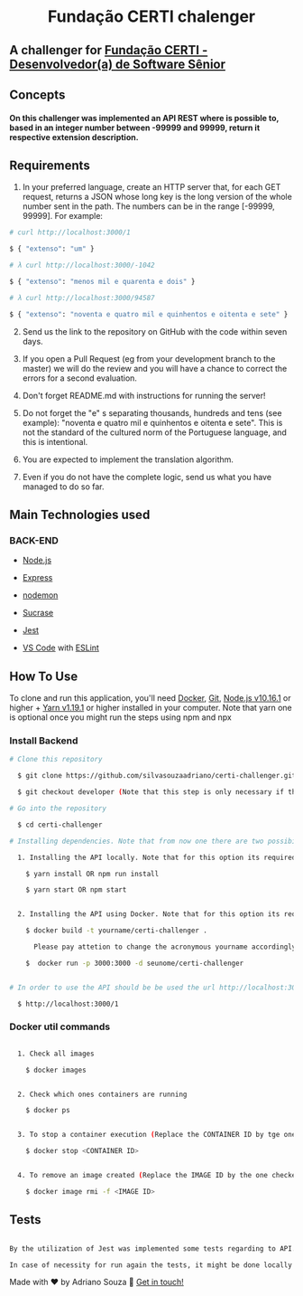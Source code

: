 <h1 align="center">
    Fundação CERTI chalenger
</h1>


## A challenger for [Fundação CERTI - Desenvolvedor(a) de Software Sênior](https://br.linkedin.com/jobs/view/desenvolvedor-a-de-software-s%C3%AAnior-at-funda%C3%A7%C3%A3o-certi-1741552983?utm_campaign=google_jobs_apply&utm_source=google_jobs_apply&utm_medium=organic)

## Concepts

<h4>
On this challenger was implemented an API REST where is possible to, based in an integer number between -99999 and 99999, return it respective extension description.


## Requirements

1. In your preferred language, create an HTTP server that, for each GET request, returns a JSON whose long key is the long version of the whole number sent in the path. The numbers can be in the range [-99999, 99999]. For example:

  ```bash
  # curl http://localhost:3000/1

  $ { "extenso": "um" }

  # λ curl http://localhost:3000/-1042

  $ { "extenso": "menos mil e quarenta e dois" }

  # λ curl http://localhost:3000/94587

  $ { "extenso": "noventa e quatro mil e quinhentos e oitenta e sete" }
  ```

2. Send us the link to the repository on GitHub with the code within seven days.

3. If you open a Pull Request (eg from your development branch to the master) we will do the review and you will have a chance to correct the errors for a second evaluation.

4. Don't forget README.md with instructions for running the server!

5. Do not forget the "e" s separating thousands, hundreds and tens (see example): "noventa e quatro mil e quinhentos e oitenta e sete". This is not the standard of the cultured norm of the Portuguese language, and this is intentional.

6. You are expected to implement the translation algorithm.

7. Even if you do not have the complete logic, send us what you have managed to do so far.

## Main Technologies used

### BACK-END
-   [Node.js](https://nodejs.org/en/)
-   [Express](https://expressjs.com/)
-   [nodemon](https://nodemon.io/)
-   [Sucrase](https://github.com/alangpierce/sucrase)
-   [Jest](https://jestjs.io/en/)


-   [VS Code](https://code.visualstudio.com/) with [ESLint](https://marketplace.visualstudio.com/items?itemName=dbaeumer.vscode-eslint)

## How To Use

To clone and run this application, you'll need [Docker](https://docs.docker.com/),  [Git](https://git-scm.com), [Node.js v10.16.1](https://nodejs.org/en/) or higher + [Yarn v1.19.1](https://yarnpkg.com/lang/en/) or higher installed in your computer. Note that yarn one is optional once you might run the steps using npm and npx

### Install Backend
```bash
# Clone this repository

  $ git clone https://github.com/silvasouzaadriano/certi-challenger.git

  $ git checkout developer (Note that this step is only necessary if there is a pending pull request on GitHub)

# Go into the repository

  $ cd certi-challenger

# Installing dependencies. Note that from now one there are two possibilities: 1) Install the API locally or 2) Install the API using Docker

  1. Installing the API locally. Note that for this option its required the Node installed locally

    $ yarn install OR npm run install

    $ yarn start OR npm start


  2. Installing the API using Docker. Note that for this option its required the Docker installed locally

    $ docker build -t yourname/certi-challenger .

      Please pay attetion to change the acronymous yourname accordingly and the dot in the end of line command

    $  docker run -p 3000:3000 -d seunome/certi-challenger


# In order to use the API should be be used the url http://localhost:3000/. For example:

  $ http://localhost:3000/1
```

### Docker util commands
```bash

  1. Check all images

    $ docker images


  2. Check which ones containers are running

    $ docker ps


  3. To stop a container execution (Replace the CONTAINER ID by tge one checked using the command `docker ps` )

    $ docker stop <CONTAINER ID>


  4. To remove an image created (Replace the IMAGE ID by the one checked using the command `docker images`)

    $ docker image rmi -f <IMAGE ID>

```

## Tests
```bash

By the utilization of Jest was implemented some tests regarding to API. The test results may be found out by openning on the browser, the index.htm file which is inside to folder _tests_/coverage/lcov-report

In case of necessity for run again the tests, it might be done locally running the command yarn test OR npm test under certi-challenger folder.
```
Made with ♥ by Adriano Souza :wave: [Get in touch!](https://www.linkedin.com/in/adriano-souza-9b1a1b11)